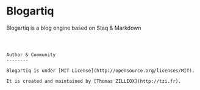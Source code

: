 Blogartiq
======

Blogartiq is a blog engine based on Staq & Markdown
```



Author & Community
--------

Blogartiq is under [MIT License](http://opensource.org/licenses/MIT).

It is created and maintained by [Thomas ZILLIOX](http://tzi.fr).
